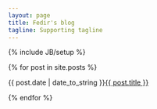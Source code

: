 ```yaml
---
layout: page
title: Fedir's blog
tagline: Supporting tagline
---
```

{% include JB/setup %}

{% for post in site.posts %}
  <p>{{ post.date | date_to_string }}<a href="{{ BASE_PATH }}{{ post.url }}">{{ post.title }}</a></p>
{% endfor %}
